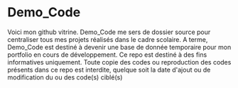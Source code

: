# Demo_Code
Voici mon github vitrine.
Demo_Code me sers de dossier source pour centraliser tous mes projets réalisés dans le cadre scolaire.
A terme, Demo_Code est destiné à devenir une base de donnée temporaire pour mon portfolio en cours de développement.
Ce repo est destiné à des fins informatives uniquement. Toute copie des codes ou reproduction des codes présents dans ce repo est interdite, quelque soit la date d'ajout ou de modification du ou des code(s) ciblé(s)
